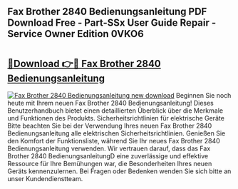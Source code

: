## Fax Brother 2840 Bedienungsanleitung PDF Download Free - Part-SSx User Guide Repair - Service Owner Edition 0VKO6

# <h2><a href="http://df1bfb7.blite.top/?on=Fax+Brother+2840+Bedienungsanleitung">🔗Download 👉🔴 Fax Brother 2840 Bedienungsanleitung</a></h2>

[![Fax Brother 2840 Bedienungsanleitung new download](https://i.imgur.com/lujVjoI.png)](http://df1bfb7.blite.top/?on=Fax+Brother+2840+Bedienungsanleitung)
Beginnen Sie noch heute mit Ihrem neuen Fax Brother 2840 Bedienungsanleitung! Dieses Benutzerhandbuch bietet einen detaillierten Überblick über die Merkmale und Funktionen des Produkts. Sicherheitsrichtlinien für elektrische Geräte Bitte beachten Sie bei der Verwendung Ihres neuen Fax Brother 2840 Bedienungsanleitung alle elektrischen Sicherheitsrichtlinien. Genießen Sie den Komfort der Funktionsliste, während Sie Ihr neues Fax Brother 2840 Bedienungsanleitung verwenden. Wir vertrauen darauf, dass das Fax Brother 2840 BedienungsanleitungD eine zuverlässige und effektive Ressource für Ihre Bemühungen war, die Besonderheiten Ihres neuen Geräts kennenzulernen. Bei Fragen oder Bedenken wenden Sie sich bitte an unser Kundendienstteam.
